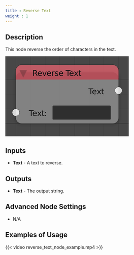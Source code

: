 ```yaml
---
title : Reverse Text
weight : 1
---
```


## Description

This node reverse the order of characters in the text.

![image](reverse_text_node.png)

## Inputs

  - **Text** - A text to reverse.

## Outputs

  - **Text** - The output string.

## Advanced Node Settings

  - N/A

## Examples of Usage

{{< video reverse_text_node_example.mp4 >}}
